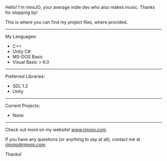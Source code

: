 Hello! I'm rimoJO, your average indie dev who also makes music. Thanks for stopping by!

This is where you can find my project files, where provided.

-----

My Languages:

  - C++
  - Unity C#
  - MS-DOS Basic
  - Visual Basic > 6.0

-----

Preferred Libraries:
 
  - SDL 1.2
  - Unity

-----

Current Projects:

  - None

-----

Check out more on my website! www.rimojo.com

If you have any questions (or anything to say at all), contact me at rimojo@rimojo.com.

Thanks!

